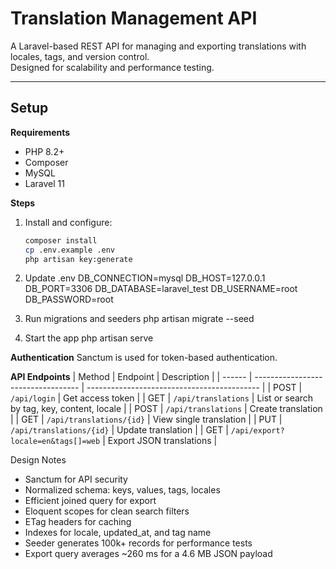 # Translation Management API

A Laravel-based REST API for managing and exporting translations with locales, tags, and version control.  
Designed for scalability and performance testing.

---

## Setup

**Requirements**
- PHP 8.2+
- Composer
- MySQL
- Laravel 11

**Steps**

1. Install and configure:
   ```bash
   composer install
   cp .env.example .env
   php artisan key:generate

2. Update .env
DB_CONNECTION=mysql
DB_HOST=127.0.0.1
DB_PORT=3306
DB_DATABASE=laravel_test
DB_USERNAME=root
DB_PASSWORD=root

3. Run migrations and seeders
php artisan migrate --seed

4. Start the app
php artisan serve

**Authentication**
Sanctum is used for token-based authentication.

**API Endpoints**
| Method | Endpoint                           | Description                                 |
| ------ | ---------------------------------- | ------------------------------------------- |
| POST   | `/api/login`                       | Get access token                            |
| GET    | `/api/translations`                | List or search by tag, key, content, locale |
| POST   | `/api/translations`                | Create translation                          |
| GET    | `/api/translations/{id}`           | View single translation                     |
| PUT    | `/api/translations/{id}`           | Update translation                          |
| GET    | `/api/export?locale=en&tags[]=web` | Export JSON translations                    |


Design Notes

- Sanctum for API security
- Normalized schema: keys, values, tags, locales
- Efficient joined query for export
- Eloquent scopes for clean search filters
- ETag headers for caching
- Indexes for locale, updated_at, and tag name
- Seeder generates 100k+ records for performance tests
- Export query averages ~260 ms for a 4.6 MB JSON payload
